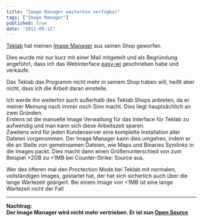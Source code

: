 ```yaml
---
title: "Image Manager weiterhin verfügbar"
tags: ["Image Manager"]
published: true
date: "2011-09-12"
---
```


[Teklab](http://teklab.de) hat meinen [Image Manager](/?page_id=633) aus seinen Shop geworfen.

Dies wurde mir nur kurz mit einer Mail mitgeteilt und als Begründung angeführt, dass ich das Webinterface [easy-wi](https://easy-wi.com/) geschrieben habe und verkaufe.

Das Teklab das Programm nicht mehr in seinem Shop haben will, heißt aber nicht, dass ich die Arbeit daran einstelle.

Ich werde ihn weiterhin auch außerhalb des Teklab Shops anbieten, da er meiner Meinung nach immer noch Sinn macht. Dies liegt hauptsächlich an zwei Gründen.  
Erstens ist die manuelle Image Verwaltung für das Interface für Teklab zu aufwendig und man kann sich diese Arbeitszeit sparen.  
Zweitens wird für jeden Kundenserver eine komplette Installation aller Dateien vorgenommen. Der Image Manager kann dies umgehen, indem er die an Stelle von gemeinsamen Dateien, wie Maps und Binaries Symlinks in die Images packt. Dies macht dann einen Größenunterschied von zum Beispiel &gt;2GB zu &lt;1MB bei Counter-Strike: Source aus.

Wer des öfteren mal den Proctection Mode bei Teklab mit normalen, vollständigen Images, gestartet hat, der hat sich sicherlich auch über die lange Wartezeit geärgert. Bei einem Image von &lt;1MB ist eine lange Wartezeit nicht der Fall

___
**Nachtrag:  
Der Image Manager wird nicht mehr vertrieben. Er ist nun [Open Source](https://github.com/ulrichblock/teklab/tree/master/image_manager_full)**

